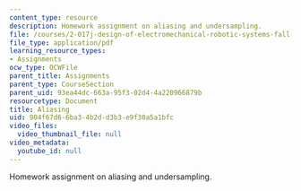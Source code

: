 ```yaml
---
content_type: resource
description: Homework assignment on aliasing and undersampling.
file: /courses/2-017j-design-of-electromechanical-robotic-systems-fall-2009/904f67d66ba34b2dd3b3e9f30a5a1bfc_MIT2_017JF09_p19.pdf
file_type: application/pdf
learning_resource_types:
- Assignments
ocw_type: OCWFile
parent_title: Assignments
parent_type: CourseSection
parent_uid: 93ea44dc-663a-95f3-02d4-4a220966879b
resourcetype: Document
title: Aliasing
uid: 904f67d6-6ba3-4b2d-d3b3-e9f30a5a1bfc
video_files:
  video_thumbnail_file: null
video_metadata:
  youtube_id: null
---
```

Homework assignment on aliasing and undersampling.

